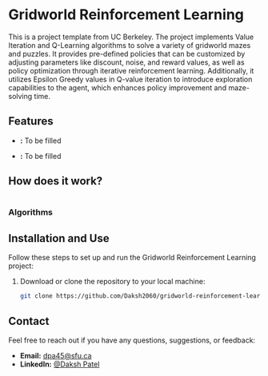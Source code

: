 # Gridworld Reinforcement Learning

This is a project template from UC Berkeley. The project implements Value Iteration and Q-Learning algorithms to solve a variety of gridworld mazes and puzzles. It provides pre-defined policies that can be customized by adjusting parameters like discount, noise, and reward values, as well as policy optimization through iterative reinforcement learning. Additionally, it utilizes Epsilon Greedy values in Q-value iteration to introduce exploration capabilities to the agent, which enhances policy improvement and maze-solving time.

## Features

- **:** To be filled

- **:** To be filled

## How does it work?

<p align="center">
  <img src="" />
</p>

### Algorithms

## Installation and Use

Follow these steps to set up and run the Gridworld Reinforcement Learning project:

1. Download or clone the repository to your local machine:

   ```bash
   git clone https://github.com/Daksh2060/gridworld-reinforcement-learning
   ```

## Contact

Feel free to reach out if you have any questions, suggestions, or feedback:

- **Email:** dpa45@sfu.ca
- **LinkedIn:** [@Daksh Patel](https://www.linkedin.com/in/daksh-patel-956622290/)
